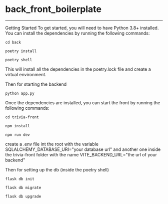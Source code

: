 # back_front_boilerplate

-------------------------------------
Getting Started
To get started, you will need to have Python 3.8+ installed. You can install the dependencies by running the following commands:

```cd back```

```poetry install```

```poetry shell```

This will install all the dependencies in the poetry.lock file and create a virtual environment.

Then for starting the backend 

```python app.py```

Once the dependencies are installed, you can start the front by running the following commands:

```cd trivia-front```

```npm install```

```npm run dev```

create a .env file int the root with the variable SQLALCHEMY_DATABASE_URI="your database url"  and another one inside the trivia-front folder with the name VITE_BACKEND_URL="the url of your backend"
  
Then for setting up the db (inside the poetry shell)

```flask db init```

```flask db migrate```

```flask db upgrade```

